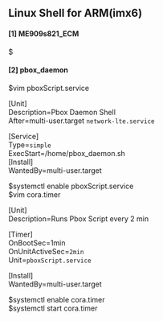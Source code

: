 ## Linux Shell for ARM(imx6)


#### [1] ME909s821_ECM
  
$  
  
#### [2] pbox_daemon
  
$vim pboxScript.service  
  
[Unit]  
Description=Pbox Daemon Shell  
After=multi-user.target `network-lte.service`  
  
[Service]  
Type=`simple`  
ExecStart=/home/pbox_daemon.sh  
[Install]  
WantedBy=multi-user.target  
  
$systemctl enable pboxScript.service  
$vim cora.timer  
  
[Unit]  
Description=Runs Pbox Script every 2 min  
  
[Timer]  
OnBootSec=1min  
OnUnitActiveSec=`2min`  
Unit=`pboxScript.service`  
  
[Install]  
WantedBy=multi-user.target  
  
$systemctl enable cora.timer  
$systemctl start cora.timer  

